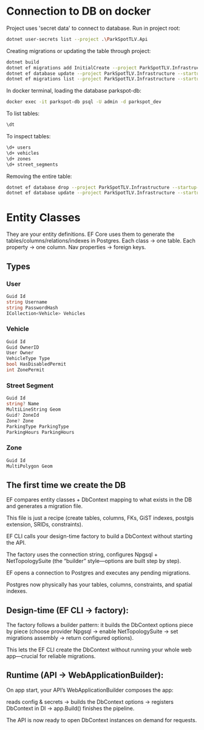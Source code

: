 ﻿# Connection to DB on docker

Project uses 'secret data' to connect to database. Run in project root:
```bash
dotnet user-secrets list --project .\ParkSpotTLV.Api
```

Creating migrations or updating the table through project:
```bash
dotnet build
dotnet ef migrations add InitialCreate --project ParkSpotTLV.Infrastructure --startup-project ParkSpotTLV.Api
dotnet ef database update --project ParkSpotTLV.Infrastructure --startup-project ParkSpotTLV.Api
dotnet ef migrations list --project ParkSpotTLV.Infrastructure --startup-project ParkSpotTLV.Api
```

In docker terminal, loading the database parkspot-db:
```bash
docker exec -it parkspot-db psql -U admin -d parkspot_dev
```

To list tables:
```bash
\dt
```

To inspect tables:
```bash
\d+ users
\d+ vehicles
\d+ zones
\d+ street_segments
```

Removing the entire table:
```bash
dotnet ef database drop --project ParkSpotTLV.Infrastructure --startup-project ParkSpotTLV.Api
dotnet ef database update --project ParkSpotTLV.Infrastructure --startup-project ParkSpotTLV.Api
```

# Entity Classes
They are your entity definitions. 
EF Core uses them to generate the tables/columns/relations/indexes in Postgres.
Each class → one table. Each property → one column. Nav properties → foreign keys.


## Types

### User
```cs
Guid Id
string Username
string PasswordHash
ICollection<Vehicle> Vehicles
```

### Vehicle
```cs
Guid Id
Guid OwnerID
User Owner
VehicleType Type
bool HasDisabledPermit
int ZonePermit
```

### Street Segment
```cs
Guid Id
string? Name
MultiLineString Geom
Guid? ZoneId
Zone? Zone
ParkingType ParkingType
ParkingHours ParkingHours
```

### Zone
```cs
Guid Id
MultiPolygon Geom
```



## The first time we create the DB
EF compares entity classes + DbContext mapping to what exists in the DB and generates a migration file.

This file is just a recipe (create tables, columns, FKs, GiST indexes, postgis extension, SRIDs, constraints).

EF CLI calls your design-time factory to build a DbContext without starting the API.

The factory uses the connection string, configures Npgsql + NetTopologySuite (the “builder” style—options are built step by step).

EF opens a connection to Postgres and executes any pending migrations.

Postgres now physically has your tables, columns, constraints, and spatial indexes.

## Design-time (EF CLI → factory):

The factory follows a builder pattern: it builds the DbContext options piece by piece (choose provider Npgsql → enable NetTopologySuite → set migrations assembly → return configured options).

This lets the EF CLI create the DbContext without running your whole web app—crucial for reliable migrations.

## Runtime (API → WebApplicationBuilder):

On app start, your API’s WebApplicationBuilder composes the app:

reads config & secrets → builds the DbContext options → registers DbContext in DI → app.Build() finishes the pipeline.

The API is now ready to open DbContext instances on demand for requests.




